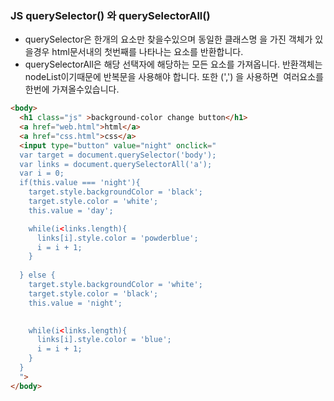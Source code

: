 ### JS querySelector() 와 querySelectorAll()

- querySelector은 한개의 요소만 찾을수있으며 동일한 클래스명 을 가진 객체가 있을경우 html문서내의 첫번째를 나타나는 요소를 반환합니다.
- querySelectorAll은 해당 선택자에 해당하는 모든 요소를 가져옵니다.
  반환객체는 nodeList이기때문에 반복문을 사용해야 합니다.
  또한 (',') 을 사용하면  여러요소를 한번에 가져올수있습니다.

```html
<body>
  <h1 class="js" >background-color change button</h1>
  <a href="web.html">html</a>
  <a href="css.html">css</a>
  <input type="button" value="night" onclick="
  var target = document.querySelector('body');
  var links = document.querySelectorAll('a');
  var i = 0;
  if(this.value === 'night'){
    target.style.backgroundColor = 'black';
    target.style.color = 'white';
    this.value = 'day';

    while(i<links.length){
      links[i].style.color = 'powderblue';
      i = i + 1;
    }
    
  } else {
    target.style.backgroundColor = 'white';
    target.style.color = 'black';
    this.value = 'night';

    
    while(i<links.length){
      links[i].style.color = 'blue';
      i = i + 1;
    }
  }
  ">  
</body>
```

